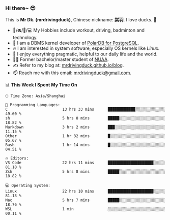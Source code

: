 ### Hi there~ 😎

This is **Mr Dk. (mrdrivingduck)**, Chinese nickname: **棠羽**. I love ducks. 🦆

- 💪/🚘/🏸/💻 My Hobbies include workout, driving, badminton and technology.
- 🍊 I am a DBMS kernel developer of [PolarDB for PostgreSQL](https://github.com/ApsaraDB/PolarDB-for-PostgreSQL).
- 🔥 I am interested in system software, especially OS kernels like *Linux*.
- 🔧 I enjoy everything pragmatic, helpful to our daily life and the world.
- 👨‍🎓 Former bachelor/master student of [NUAA](https://en.wikipedia.org/wiki/Nanjing_University_of_Aeronautics_and_Astronautics).
- ✍ Refer to my blog at: [mrdrivingduck.github.io/blog](https://mrdrivingduck.github.io/blog/).
- 📫 Reach me with this email: [mrdrivingduck@gmail.com](mailto:mrdrivingduck@gmail.com).

<!--START_SECTION:waka-->
📊 **This Week I Spent My Time On** 

```text
🕑︎ Time Zone: Asia/Shanghai

💬 Programming Languages: 
C                        13 hrs 33 mins      ████████████░░░░░░░░░░░░░   49.60 % 
sh                       5 hrs 8 mins        █████░░░░░░░░░░░░░░░░░░░░   18.82 % 
Markdown                 3 hrs 2 mins        ███░░░░░░░░░░░░░░░░░░░░░░   11.15 % 
Other                    1 hr 32 mins        █░░░░░░░░░░░░░░░░░░░░░░░░   05.67 % 
Bash                     1 hr 14 mins        █░░░░░░░░░░░░░░░░░░░░░░░░   04.51 % 

🔥 Editors: 
VS Code                  22 hrs 11 mins      ████████████████████░░░░░   81.18 % 
Zsh                      5 hrs 8 mins        █████░░░░░░░░░░░░░░░░░░░░   18.82 % 

💻 Operating System: 
Linux                    22 hrs 10 mins      ████████████████████░░░░░   81.13 % 
Mac                      5 hrs 7 mins        █████░░░░░░░░░░░░░░░░░░░░   18.76 % 
WSL                      1 min               ░░░░░░░░░░░░░░░░░░░░░░░░░   00.11 % 
```


<!--END_SECTION:waka-->

<!-- ![Mr Dk.'s GitHub Stats](https://github-readme-stats.vercel.app/api?username=mrdrivingduck&count_private&show_icons=true&theme=buefy) -->

<!-- ![Most Used Languages](https://github-readme-stats.vercel.app/api/top-langs/?username=mrdrivingduck&exclude_repo=mips32-CPU,snort-tcp-socket&theme=buefy&layout=compact&langs_count=10) -->


<!--
**mrdrivingduck/mrdrivingduck** is a ✨ _special_ ✨ repository because its `README.md` (this file) appears on your GitHub profile.

Here are some ideas to get you started:

- 🔭 I’m currently working on ...
- 🌱 I’m currently learning ...
- 👯 I’m looking to collaborate on ...
- 🤔 I’m looking for help with ...
- 💬 Ask me about ...
- 📫 How to reach me: ...
- 😄 Pronouns: ...
- ⚡ Fun fact: ...
-->
